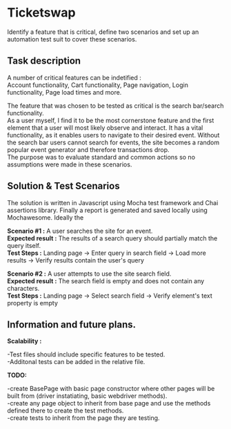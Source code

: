 # Ticketswap
Identify a feature that is critical, define two scenarios and set up an automation test suit to cover these scenarios.
 
## Task description
A number of critical features can be indetified :   
Account functionality, Cart functionality, Page navigation, Login functionality, Page load times and more.    

The feature that was chosen to be tested as critical is the search bar/search functionality.  
As a user myself, I find it to be the most cornerstone feature and the first element that a user will most likely observe and interact.
It has a vital functionality, as it enables users to navigate to their desired event. 
Without the search bar users cannot search for events, the site becomes a random popular event generator and therefore transactions drop.  
The purpose was to evaluate standard and common actions so no assumptions were made in these scenarios.

## Solution & Test Scenarios

The solution is written in Javascript using Mocha test framework and Chai assertions library. Finally a report is generated and saved locally using Mochawesome.
Ideally the 

**Scenario #1 :** A user searches the site for an event.  
**Expected result :** The results of a search query should partially match the query itself.  
**Test Steps :** Landing page -> Enter query in search field -> Load more results -> Verify results contain the user's query

**Scenario #2 :** A user attempts to use the site search field.  
**Expected result :** The search field is empty and does not contain any characters.  
**Test Steps :** Landing page -> Select search field -> Verify element's text property is empty

## Information and future plans.
**Scalability :** 

-Test files should include specific features to be tested.  
-Additonal tests can be added in the relative file.  

**TODO:** 

-create BasePage with basic page constructor where other pages will be built from (driver instatiating, basic webdriver methods).  
-create any page object to inherit from base page and use the methods defined there to create the test methods.  
-create tests to inherit from the page they are testing.  

